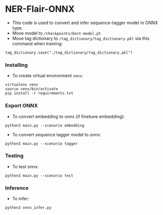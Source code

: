 # NER-Flair-ONNX
- This code is used to convert and infer sequence-tagger model in ONNX type.
- Move model to `/checkpoints/best-model.pt`
- Move tag dictionary to `/tag_dictionary/tag_dictionary.pkl` via this command when training:
```
tag_dictionary.save("./tag_dictionary/tag_dictionary.pkl")
```

### Installing
- To create virtual environment `venv`:
```
virtualenv venv
source venv/bin/activate
pip install -r requirements.txt
```
### Export ONNX

- To convert embedding to onnx (if finetune embedding):

```
python3 main.py --scenario embedding
```

- To convert sequence tagger model to onnx:
```
python3 main.py --scenario tagger
```

### Testing

- To test onnx:
```
python3 main.py --scenario test
```

### Inference

- To infer:
```
python3 onnx_infer.py
```